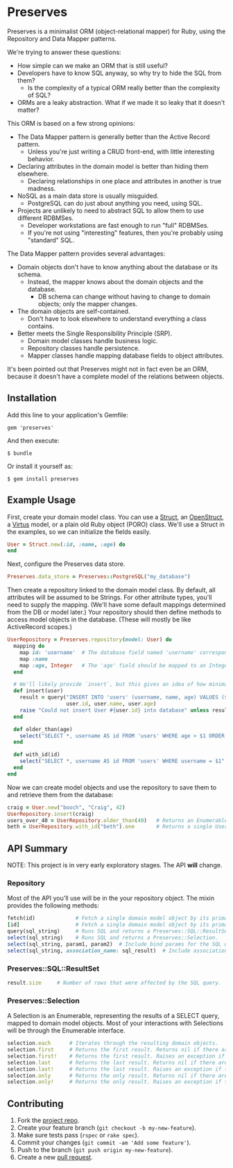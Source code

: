 Preserves
=========

Preserves is a minimalist ORM (object-relational mapper) for Ruby, using the
Repository and Data Mapper patterns.

We're trying to answer these questions:

* How simple can we make an ORM that is still useful?
* Developers have to know SQL anyway, so why try to hide the SQL from them?
    * Is the complexity of a typical ORM really better than the complexity of SQL?
* ORMs are a leaky abstraction. What if we made it so leaky that it doesn't matter?

This ORM is based on a few strong opinions:

* The Data Mapper pattern is generally better than the Active Record pattern.
    * Unless you're just writing a CRUD front-end, with little interesting behavior.
* Declaring attributes in the domain model is better than hiding them elsewhere.
    * Declaring relationships in one place and attributes in another is true madness.
* NoSQL as a main data store is usually misguided.
    * PostgreSQL can do just about anything you need, using SQL.
* Projects are unlikely to need to abstract SQL to allow them to use different RDBMSes.
    * Developer workstations are fast enough to run "full" RDBMSes.
    * If you're not using "interesting" features, then you're probably using "standard" SQL.

The Data Mapper pattern provides several advantages:

* Domain objects don't have to know anything about the database or its schema.
    * Instead, the mapper knows about the domain objects and the database.
        * DB schema can change without having to change to domain objects; only the mapper changes.
* The domain objects are self-contained.
    * Don't have to look elsewhere to understand everything a class contains.
* Better meets the Single Responsibility Principle (SRP).
    * Domain model classes handle business logic.
    * Repository classes handle persistence.
    * Mapper classes handle mapping database fields to object attributes.

It's been pointed out that Preserves might not in fact even be an ORM, because it doesn't have a complete model of the relations between objects.


Installation
------------

Add this line to your application's Gemfile:

    gem 'preserves'

And then execute:

    $ bundle

Or install it yourself as:

    $ gem install preserves


Example Usage
-------------

First, create your domain model class. You can use a [Struct], an
[OpenStruct], a [Virtus] model, or a plain old Ruby object (PORO) class.
We'll use a Struct in the examples, so we can initialize the fields easily.

~~~ ruby
User = Struct.new(:id, :name, :age) do
end
~~~

Next, configure the Preserves data store.

~~~ ruby
Preserves.data_store = Preserves::PostgreSQL("my_database")
~~~

Then create a repository linked to the domain model class.
By default, all attributes will be assumed to be Strings.
For other attribute types, you'll need to supply the mapping.
(We'll have some default mappings determined from the DB or model later.)
Your repository should then define methods to access model objects
in the database. (These will mostly be like ActiveRecord scopes.)

~~~ ruby
UserRepository = Preserves.repository(model: User) do
  mapping do
    map id: 'username'  # The database field named 'username' corresponds to the 'id' attribute in the model.
    map :name
    map :age, Integer   # The 'age' field should be mapped to an Integer in the model.
  end

  # We'll likely provide `insert`, but this gives an idea of how minimal we'll be to start off.
  def insert(user)
    result = query("INSERT INTO 'users' (username, name, age) VALUES ($1, $2, $3)",
                   user.id, user.name, user.age)
    raise "Could not insert User #{user.id} into database" unless result.size == 1
  end

  def older_than(age)
    select("SELECT *, username AS id FROM 'users' WHERE age > $1 ORDER BY $2", age, :name)
  end

  def with_id(id)
    select("SELECT *, username AS id FROM 'users' WHERE username = $1", id)
  end
end
~~~

Now we can create model objects and use the repository to save them to and
retrieve them from the database:

~~~ ruby
craig = User.new("booch", "Craig", 42)
UserRepository.insert(craig)
users_over_40 = UserRepository.older_than(40)   # Returns an Enumerable set of User objects.
beth = UserRepository.with_id("beth").one       # Returns a single User object or nil.
~~~


API Summary
-----------

NOTE: This project is in very early exploratory stages. The API **will** change.


### Repository ###

Most of the API you'll use will be in the your repository object.
The mixin provides the following methods:

~~~ ruby
fetch(id)             # Fetch a single domain model object by its primary key.
[id]                  # Fetch a single domain model object by its primary key.
query(sql_string)     # Runs SQL and returns a Preserves::SQL::ResultSet.
select(sql_string)    # Runs SQL and returns a Preserves::Selection.
select(sql_string, param1, param2)  # Include bind params for the SQL query.
select(sql_string, association_name: sql_result)  # Include associations.
~~~


### Preserves::SQL::ResultSet ###

~~~ ruby
result.size     # Number of rows that were affected by the SQL query.
~~~


### Preserves::Selection ###

A Selection is an Enumerable, representing the results of a SELECT query,
mapped to domain model objects.
Most of your interactions with Selections will be through the Enumerable interface.

~~~ ruby
selection.each      # Iterates through the resulting domain objects.
selection.first     # Returns the first result. Returns nil if there are no results.
selection.first!    # Returns the first result. Raises an exception if there are no results.
selection.last      # Returns the last result. Returns nil if there are no results.
selection.last!     # Returns the last result. Raises an exception if there are no results.
selection.only      # Returns the only result. Returns nil if there are no results. Raises an exception if there's more than 1 result. (Aliased as `one`.)
selection.only!     # Returns the only result. Raises an exception if there's not exactly 1 result. (Aliased as `one!`.)
~~~


Contributing
------------

1. Fork the [project repo].
2. Create your feature branch (`git checkout -b my-new-feature`).
3. Make sure tests pass (`rspec` or `rake spec`).
4. Commit your changes (`git commit -am 'Add some feature'`).
5. Push to the branch (`git push origin my-new-feature`).
6. Create a new [pull request].


[Struct]: http://ruby-doc.org/core-2.2.0/Struct.html
[OpenStruct]: http://ruby-doc.org/stdlib-2.2.0/libdoc/ostruct/rdoc/OpenStruct.html
[Virtus]: https://github.com/solnic/virtus#readme

[project repo]: https://github.com/boochtek/ruby_preserves/fork
[pull request]: https://github.com/boochtek/ruby_preserves/pulls
